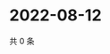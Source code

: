 # 2022-08-12

共 0 条

<!-- BEGIN WEIBO -->
<!-- 最后更新时间 Fri Aug 12 2022 14:07:11 GMT+0800 (China Standard Time) -->

<!-- END WEIBO -->
